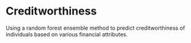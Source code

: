 # Creditworthiness
Using a random forest ensemble method to predict creditworthiness of individuals based on various financial attributes.
